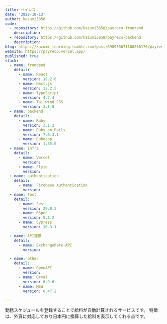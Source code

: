 ```yaml
---
title: ペイレコ
date: '2022-10-13'
author: kazumi3858
code: 
  - repository: https://github.com/kazumi3858/payreco-frontend
    description:
  - repository: https://github.com/kazumi3858/payreco-backend
    description:
blog: https://kazumi-learning.tumblr.com/post/698950071100850176/payreco
website: https://payreco.vercel.app/
published: true
stack:
  - name: frondend
    detail: 
      - name: React
        version: 18.2.0
      - name: Next.js
        version: 12.2.5
      - name: TypeScript
        version: 4.7.4
      - name: Tailwind CSS
        version: 3.1.8
  - name: backend
    detail:
      - name: Ruby
        version: 3.1.2
      - name: Ruby on Rails
        version: 7.0.3.1
      - name: Rubocop
        version: 1.35.0
  - name: infra
    detail:
      - name: Vercel
        version: 
      - name: Flyio
        version:
  - name: authentication
    detail:
      - name: Firebase Authentication
        version: 
  - name: test
    detail:
      - name: Jest
        version: 29.0.3
      - name: RSpec
        version: 5.1.2
      - name: Cypress
        version: 10.3.1

  - name: API連携
    detail:
      - name: ExchangeRate-API
        version: 

  - name: other
    detail:
      - name: OpenAPI
        version: 
      - name: Orval
        version: 6.9.6
      - name: MSW
        version: 0.47.2

---
```


勤務スケジュールを登録することで給料が自動計算されるサービスです。 特徴は、外貨に対応しており日本円に換算した給料を表示してくれる点です。
